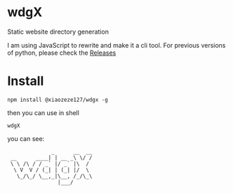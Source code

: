 # wdgX

Static website directory generation

I am using JavaScript to rewrite and make it a cli tool. For previous versions of python, please check the [Releases](https://github.com/Xiaozeze127/wdgX/releases)

# Install

```shell
npm install @xiaozeze127/wdgx -g
```

then you can use in shell

```shell
wdgX
```

you can see:

```shell
              _      __  __
 __      ____| | __ _\ \/ /
 \ \ /\ / / _` |/ _` |\  / 
  \ V  V / (_| | (_| |/  \ 
   \_/\_/ \__,_|\__, /_/\_\
                |___/      
```
